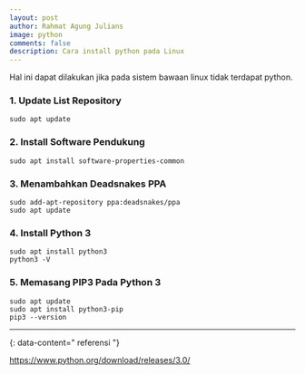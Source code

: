 ```yaml
---
layout: post
author: Rahmat Agung Julians
image: python
comments: false
description: Cara install python pada Linux
---
```


Hal ini dapat dilakukan jika pada sistem bawaan linux tidak terdapat python.

### 1. Update List Repository
```
sudo apt update
```

### 2. Install Software Pendukung
```
sudo apt install software-properties-common
```

### 3. Menambahkan Deadsnakes PPA
```
sudo add-apt-repository ppa:deadsnakes/ppa
sudo apt update
```

### 4. Install Python 3
```
sudo apt install python3
python3 -V
```

### 5. Memasang PIP3 Pada Python 3
```
sudo apt update
sudo apt install python3-pip
pip3 --version
```

---
{: data-content=" referensi "}

<a href="https://www.python.org/download/releases/3.0/">https://www.python.org/download/releases/3.0/</a>
